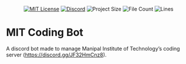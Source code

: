 <div align="center">

[![MIT License](https://img.shields.io/badge/License-MIT-green.svg?style=for-the-badge)](https://choosealicense.com/licenses/mit/)
[![Discord](https://img.shields.io/discord/1001523934979690566?style=for-the-badge)](https://discord.gg/JF32HmCnz8)
![Project Size](https://img.shields.io/github/languages/code-size/PriyanshGoel21/MIT-Coding-Bot?style=for-the-badge)
![File Count](https://img.shields.io/github/directory-file-count/PriyanshGoel21/MIT-Coding-Bot?style=for-the-badge)
![Lines](https://img.shields.io/tokei/lines/github/PriyanshGoel21/MIT-Coding-Bot?style=for-the-badge)

</div>

# MIT Coding Bot

A discord bot made to manage Manipal Institute of Technology’s coding server (https://discord.gg/JF32HmCnz8).

